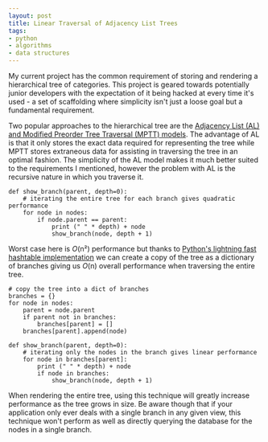 ```yaml
--- 
layout: post
title: Linear Traversal of Adjacency List Trees
tags: 
- python
- algorithms
- data structures
---
```

My current project has the common requirement of storing and rendering a
hierarchical tree of categories. This project is geared towards potentially
junior developers with the expectation of it being hacked at every time it's
used - a set of scaffolding where simplicity isn't just a loose goal but a
fundamental requirement.

Two popular approaches to the hierarchical tree are the [Adjacency List (AL)
and Modified Preorder Tree Traversal (MPTT)
models](http://articles.sitepoint.com/print/hierarchical-data-database). The
advantage of AL is that it only stores the exact data required for
representing the tree while MPTT stores extraneous data for assisting in
traversing the tree in an optimal fashion. The simplicity of the AL model
makes it much better suited to the requirements I mentioned, however the
problem with AL is the recursive nature in which you traverse it.

    
    def show_branch(parent, depth=0):
        # iterating the entire tree for each branch gives quadratic performance
        for node in nodes:
            if node.parent == parent:
                print (" " * depth) + node
                show_branch(node, depth + 1)
    

Worst case here is _O_(n²) performance but thanks to [Python's lightning fast
hashtable implementation](http://wiki.python.org/moin/DictionaryKeys) we can
create a copy of the tree as a dictionary of branches giving us _O_(n) overall
performance when traversing the entire tree.

    
    # copy the tree into a dict of branches
    branches = {}
    for node in nodes:
        parent = node.parent
        if parent not in branches:
            branches[parent] = []
        branches[parent].append(node)
    
    def show_branch(parent, depth=0):
        # iterating only the nodes in the branch gives linear performance
        for node in branches[parent]:
            print (" " * depth) + node
            if node in branches:
                show_branch(node, depth + 1)
    

When rendering the entire tree, using this technique will greatly increase
performance as the tree grows in size. Be aware though that if your
application only ever deals with a single branch in any given view, this
technique won't perform as well as directly querying the database for the
nodes in a single branch.

